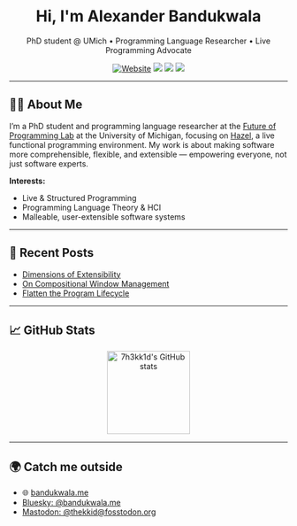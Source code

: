 <h1 align="center">Hi, I'm Alexander Bandukwala</h1>
<p align="center">PhD student @ UMich • Programming Language Researcher • Live Programming Advocate</p>

<p align="center">
  <a href="https://bandukwala.me"><img src="https://img.shields.io/badge/Website-bandukwala.me-blue?style=flat-square&logo=internet-explorer" alt="Website"></a>
  <a href="https://github.com/7h3kk1d"><img src="https://img.shields.io/github/followers/7h3kk1d?label=GitHub&style=flat-square&logo=github"></a>
  <a href="https://bsky.app/profile/bandukwala.me"><img src="https://img.shields.io/badge/Bluesky-@bandukwala.me-1DA1F2?style=flat-square&logo=bluesky"></a>
  <a rel="me" href="https://fosstodon.org/@thekkid"><img src="https://img.shields.io/badge/Mastodon-@thekkid@fosstodon.org-6364FF?style=flat-square&logo=mastodon"></a>
</p>

---

## 👨‍💻 About Me

I’m a PhD student and programming language researcher at the [Future of Programming Lab](https://neurocy.notion.site) at the University of Michigan, focusing on [Hazel](https://hazel.org), a live functional programming environment. My work is about making software more comprehensible, flexible, and extensible — empowering everyone, not just software experts.

**Interests:**
- Live & Structured Programming
- Programming Language Theory & HCI
- Malleable, user-extensible software systems

---

## 📢 Recent Posts

- [Dimensions of Extensibility](https://bandukwala.me/posts/dimensions-of-extensibility/)
- [On Compositional Window Management](https://bandukwala.me/posts/on-compositional-window-management/)
- [Flatten the Program Lifecycle](https://bandukwala.me/posts/flatten-the-program-lifecycle/)

---

## 📈 GitHub Stats

<p align="center">
  <img src="https://github-readme-stats.vercel.app/api?username=7h3kk1d&show_icons=true&theme=tokyonight&hide=stars" alt="7h3kk1d's GitHub stats" height="150" />
<!--   <img src="https://streak-stats.demolab.com?user=7h3kk1d&theme=tokyonight&hide_border=true" alt="GitHub Streak" height="150" /> -->
</p>

---

## 🌍 Catch me outside

- 🌐 [bandukwala.me](https://bandukwala.me)
- [Bluesky: @bandukwala.me](https://bsky.app/profile/bandukwala.me)
- [Mastodon: @thekkid@fosstodon.org](https://fosstodon.org/@thekkid)
